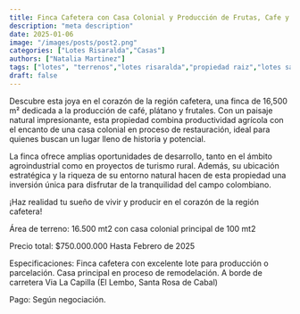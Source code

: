 ```yaml
---
title: Finca Cafetera con Casa Colonial y Producción de Frutas, Cafe y Plátano
description: "meta description"
date: 2025-01-06
image: "/images/posts/post2.png"
categories: ["Lotes Risaralda","Casas"]
authors: ["Natalia Martinez"]
tags: ["lotes", "terrenos","lotes risaralda","propiedad raiz","lotes santa rosa de cabal"]
draft: false
---
```


Descubre esta joya en el corazón de la región cafetera, una finca de 16,500 m² dedicada a la producción de café, plátano y frutales. Con un paisaje natural impresionante, esta propiedad combina productividad agrícola con el encanto de una casa colonial en proceso de restauración, ideal para quienes buscan un lugar lleno de historia y potencial.

La finca ofrece amplias oportunidades de desarrollo, tanto en el ámbito agroindustrial como en proyectos de turismo rural. Además, su ubicación estratégica y la riqueza de su entorno natural hacen de esta propiedad una inversión única para disfrutar de la tranquilidad del campo colombiano.

¡Haz realidad tu sueño de vivir y producir en el corazón de la región cafetera!

Área de terreno: 16.500 mt2 con casa colonial principal de 100 mt2

Precio total: $750.000.000 Hasta Febrero de 2025

Especificaciones: Finca cafetera con excelente lote para producción o parcelación. Casa principal en proceso de remodelación. A borde de carretera Via La Capilla (El Lembo, Santa Rosa de Cabal)

Pago: Según negociación.